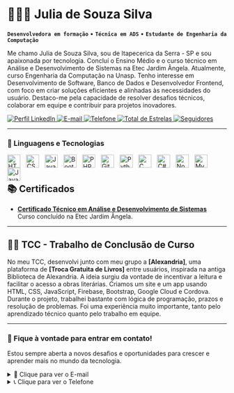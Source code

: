 # 👩🏻‍💻 Julia de Souza Silva

**`Desenvolvedora em formação`** • **`Técnica em ADS`** • **`Estudante de Engenharia da Computação`**

Me chamo Julia de Souza Silva, sou de Itapecerica da Serra - SP e sou apaixonada por tecnologia. Concluí o Ensino Médio e o curso técnico em Análise e Desenvolvimento de Sistemas na Etec Jardim Ângela. Atualmente, curso Engenharia da Computação na Unasp. Tenho interesse em Desenvolvimento de Software, Banco de Dados e Desenvolvedor Frontend, com foco em criar soluções eficientes e alinhadas às necessidades do usuário. Destaco-me pela capacidade de resolver desafios técnicos, colaborar em equipe e contribuir para projetos inovadores.

<p align="left">
    <a href="https://www.linkedin.com/in/julia-de-souza018">
        <img 
            alt="Perfil LinkedIn" 
            title="Perfil LinkedIn" 
            src="https://custom-icon-badges.demolab.com/badge/LinkedIn-1155BA.svg?color=%231155BA&logo=linkedin&logoColor=white&style=for-the-badge&labelColor=%234C8BF5"
        />
    </a>
    <a href="mailto:juliadesouzasilva017@gmail.com">
        <img 
            alt="E-mail" 
            title="Enviar E-mail" 
            src="https://custom-icon-badges.demolab.com/badge/Email-E1AD0E.svg?color=%23E1AD0E&logo=gmail&logoColor=white&style=for-the-badge&labelColor=%23FFD700"
        />
    </a>    
    <a href="tel:+5511978345522">
        <img 
            alt="Telefone" 
            title="Ligar para o telefone" 
            src="https://custom-icon-badges.demolab.com/badge/Telefone-800080.svg?color=%23800080&labelColor=%23BA55D3&logo=phone&logoColor=white&style=for-the-badge"
        />
    </a>
    <a href="https://github.com/JuliaSouza018?tab=repositories&sort=stargazers">
        <img 
            alt="Total de Estrelas" 
            title="Total de Estrelas no GitHub" 
            src="https://custom-icon-badges.demolab.com/github/stars/JuliaSouza018?color=55960c&style=for-the-badge&labelColor=488207&logo=star&label=estrelas"
        />
    </a>
    <a href="https://github.com/JuliaSouza018?tab=followers">
        <img 
            alt="Seguidores" 
            title="Me siga no GitHub" 
            src="https://custom-icon-badges.demolab.com/github/followers/JuliaSouza018?color=%23C0392B&labelColor=%23FF6347&style=for-the-badge&logo=github&label=Seguidores&logoColor=white"
        />
    </a>
</p>

---

### 🤖 Linguagens e Tecnologias

<img 
    align="left" 
    alt="HTML"
    title="HTML" 
    width="30px" 
    style="padding-right: 10px;" 
    src="https://cdn.jsdelivr.net/gh/devicons/devicon@latest/icons/html5/html5-original.svg" 
/>
<img 
    align="left" 
    alt="CSS" 
    title="CSS"
    width="30px" 
    style="padding-right: 10px;" 
    src="https://cdn.jsdelivr.net/gh/devicons/devicon@latest/icons/css3/css3-original.svg" 
/>
<img 
    align="left" 
    alt="JavaScript" 
    title="JavaScript"
    width="30px" 
    style="padding-right: 10px;" 
    src="https://cdn.jsdelivr.net/gh/devicons/devicon@latest/icons/javascript/javascript-original.svg" 
/>
<img 
    align="left" 
    alt="Bootstrap"
    title="Bootstrap" 
    width="30px" 
    style="padding-right: 10px;" 
    src="https://cdn.jsdelivr.net/gh/devicons/devicon@latest/icons/bootstrap/bootstrap-original.svg" 
/>
<img 
    align="left" 
    alt="PHP" 
    title="PHP"
    width="30px" 
    style="padding-right: 10px;" 
    src="https://cdn.jsdelivr.net/gh/devicons/devicon@latest/icons/php/php-original.svg" 
/>
<img 
    align="left" 
    alt="Git" 
    title="Git"
    width="30px" 
    style="padding-right: 10px;" 
    src="https://cdn.jsdelivr.net/gh/devicons/devicon@latest/icons/git/git-original.svg" 
/>
<img 
    align="left" 
    alt="Python" 
    title="Python"
    width="30px" 
    style="padding-right: 10px;" 
    src="https://cdn.jsdelivr.net/gh/devicons/devicon@latest/icons/python/python-original.svg" 
/>
<img 
    align="left" 
    alt="C"
    title="C"
    width="30px" 
    style="padding-right: 10px;" 
    src="https://cdn.jsdelivr.net/gh/devicons/devicon@latest/icons/c/c-original.svg" 
/>
<img 
    align="left" 
    alt="C#" 
    title="C#"
    width="30px" 
    style="padding-right: 10px;" 
    src="https://cdn.jsdelivr.net/gh/devicons/devicon@latest/icons/csharp/csharp-original.svg" 
/>
<img 
    align="left" 
    alt="Node.js" 
    title="Node.js"
    width="30px" 
    style="padding-right: 10px;" 
    src="https://cdn.jsdelivr.net/gh/devicons/devicon@latest/icons/nodejs/nodejs-original.svg" 
/>
<img 
    align="left" 
    alt="MySQL" 
    title="MySQL"
    width="30px" 
    style="padding-right: 10px;" 
    src="https://cdn.jsdelivr.net/gh/devicons/devicon@latest/icons/mysql/mysql-original.svg" 
/>
<img 
    align="left" 
    alt="Java"
    title="Java"
    width="30px" 
    style="padding-right: 10px;" 
    src="https://cdn.jsdelivr.net/gh/devicons/devicon@latest/icons/java/java-original.svg" 
/>
<br/>
<br/>

## 📚 Certificados

- [**Certificado Técnico em Análise e Desenvolvimento de Sistemas**](#)  
  Curso concluído na Etec Jardim Ângela.

---

## 👩‍🎓 TCC - Trabalho de Conclusão de Curso

No meu TCC, desenvolvi junto com meu grupo a **[Alexandria]**, uma plataforma de **[Troca Gratuita de Livros]** entre usuários, inspirada na antiga Biblioteca de Alexandria. A ideia surgiu da vontade de incentivar a leitura e facilitar o acesso a obras literárias. Criamos um site e um app usando HTML, CSS, JavaScript, Firebase, Bootstrap, Google Cloud e Cordova. Durante o projeto, trabalhei bastante com lógica de programação, prazos e resolução de problemas. Foi uma experiência muito importante, tanto pelo aprendizado técnico quanto pelo trabalho em equipe.

---

### 📩 Fique à vontade para entrar em contato!  
Estou sempre aberta a novos desafios e oportunidades para crescer e aprender mais no mundo da tecnologia.
<details>
  <summary>📧 Clique para ver o E-mail</summary>
  <p>juliadesouzasilva017@gmail.com</p>
</details>

<details>
  <summary>📞 Clique para ver o Telefone</summary>
  <p>+55 (11) 97834-5522</p>
</details>
